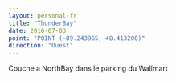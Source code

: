```yaml
---
layout: personal-fr
title: "ThunderBay"
date: 2016-07-03
point: "POINT (-89.243965, 48.413200)"
direction: "Ouest"
---
```


Couche a NorthBay dans le parking du Wallmart
